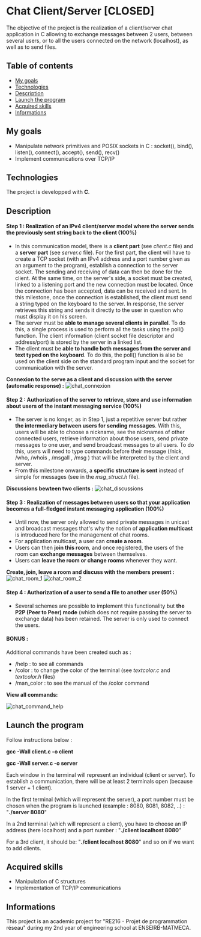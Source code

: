 # Chat Client/Server [CLOSED]
The objective of the project is the realization of a client/server chat application in C allowing to exchange messages between 2 users, between several users, or to all the users connected on the network (localhost), as well as to send files.

## Table of contents
* [My goals](#my-goals)
* [Technologies](#technologies)
* [Description](#description)
* [Launch the program](#launch-the-program)
* [Acquired skills](#acquired-skills)
* [Informations](#informations)

## My goals
- Manipulate network primitives and POSIX sockets in C : socket(), bind(), listen(), connect(), accept(), send(), recv() 
- Implement communications over TCP/IP 

## Technologies
The project is developped with **C**.

## Description

#### Step 1 : Realization of an IPv4 client/server model where the server sends the previously sent string back to the client (100%)
- In this communication model, there is a **client part** (see _client.c_ file) and a **server part** (see _server.c_ file). For the first part, the client will have to create a TCP socket (with an IPv4 address and a port number given as an argument to the program), establish a connection to the server socket. The sending and receiving of data can then be done for the client. At the same time, on the server's side, a socket must be created, linked to a listening port and the new connection must be located. Once the connection has been accepted, data can be received and sent. In this milestone, once the connection is established, the client must send a string typed on the keyboard to the server. In response, the server retrieves this string and sends it directly to the user in question who must display it on his screen.
- The server must be **able to manage several clients in parallel**. To do this, a single process is used to perform all the tasks using the poll() function. The client information (client socket file descriptor and address/port) is stored by the server in a linked list.
- The client must be **able to handle both messages from the server and text typed on the keyboard**. To do this, the poll() function is also be used on the client side on the standard program input and the socket for communication with the server.

**Connexion to the serve as a client and discussion with the server (automatic response) :**
![chat_connexion](https://user-images.githubusercontent.com/56866008/116995572-84746280-acda-11eb-9876-9bf74c3b06ba.png)


#### Step 2 : Authorization of the server to retrieve, store and use information about users of the instant messaging service (100%)
- The server is no longer, as in Step 1, just a repetitive server but rather **the intermediary between users for sending messages**. With this, users will be able to choose a nickname, see the nicknames of other connected users, retrieve information about those users, send private messages to one user, and send broadcast messages to all users. To do this, users will need to type commands before their message (/nick, /who, /whois , /msgall , /msg ) that will be interpreted by the client and server.
- From this milestone onwards, a **specific structure is sent** instead of simple for messages (see in the _msg_struct.h_ file).

**Discussions bewteen two clients :**
![chat_discussions](https://user-images.githubusercontent.com/56866008/116995577-850cf900-acda-11eb-81ca-967c4a8b67e6.png)

#### Step 3 : Realization of messages between users so that your application becomes a full-fledged instant messaging application (100%)
- Until now, the server only allowed to send private messages in unicast and broadcast messages that's why the notion of **application multicast** is introduced here for the management of chat rooms.
- For application multicast, a user can **create a room**.
- Users can then **join this room**, and once registered, the users of the room can **exchange messages** between themselves.
- Users can **leave the room or change rooms** whenever they want.

**Create, join, leave a room and discuss with the members present :**
![chat_room_1](https://user-images.githubusercontent.com/56866008/116995580-85a58f80-acda-11eb-8996-15bc5c16b016.png)
![chat_room_2](https://user-images.githubusercontent.com/56866008/116995581-85a58f80-acda-11eb-9267-4458b1b5244f.png)

#### Step 4 : Authorization of a user to send a file to another user (50%)
- Several schemes are possible to implement this functionality but **the P2P (Peer to Peer) mode** (which does not require passing the server to exchange data) has been retained. The server is only used to connect the users.

#### BONUS :
Additional commands have been created such as :
- /help : to see all commands
- /color : to change the color of the terminal (see _textcolor.c_ and _textcolor.h_ files)
- /man_color : to see the manual of the /color command

**View all commands:**

![chat_command_help](https://user-images.githubusercontent.com/56866008/116995576-850cf900-acda-11eb-8563-1cfb3d174559.png)

## Launch the program
Follow instructions below :

**gcc -Wall client.c -o client**

**gcc -Wall server.c -o server**

Each window in the terminal will represent an individual (client or server). To establish a communication, there will be at least 2 terminals open (because 1 server + 1 client).

In the first terminal (which will represent the server), a port number must be chosen when the program is launched (example : 8080, 8081, 8082, ..) : "**./server 8080**"

In a 2nd terminal (which will represent a client), you have to choose an IP address (here localhost) and a port number : "**./client localhost 8080**"

For a 3rd client, it should be: "**./client localhost 8080**" and so on if we want to add clients.

## Acquired skills
- Manipulation of C structures
- Implementation of TCP/IP communications 

## Informations
This project is an academic project for "RE216 - Projet de programmation réseau" during my 2nd year of engineering school at ENSEIRB-MATMECA.
